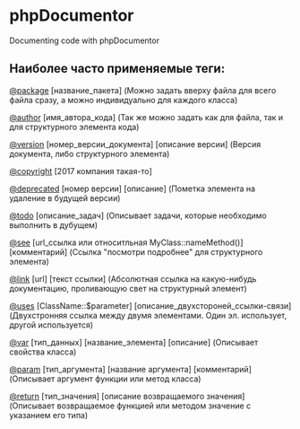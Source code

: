 # phpDocumentor
Documenting code with phpDocumentor

## Наиболее часто применяемые теги:

[@package](https://phpdoc.org/docs/latest/references/phpdoc/tags/package.html) [название_пакета]
             (Можно задать вверху файла для всего файла сразу, а можно индивидуально для каждого класса)

[@author](https://phpdoc.org/docs/latest/references/phpdoc/tags/author.html) [имя_автора_кода]
             (Так же можно задать как для файла, так и для структурного элемента кода)

[@version](https://phpdoc.org/docs/latest/references/phpdoc/tags/version.html) [номер_версии_документа] [описание версии]
             (Версия документа, либо структурного элемента)

[@copyright](https://phpdoc.org/docs/latest/references/phpdoc/tags/copyright.html) [2017 компания такая-то]

[@deprecated](https://phpdoc.org/docs/latest/references/phpdoc/tags/deprecated.html) [номер версии] [описание]
             (Пометка элемента на удаление в будущей версии)

[@todo](https://phpdoc.org/docs/latest/references/phpdoc/tags/todo.html) [описание_задач]
             (Описывает задачи, которые необходимо выполнить в дубущем)

[@see](https://phpdoc.org/docs/latest/references/phpdoc/tags/see.html) [url_ссылка или относитльная MyClass::nameMethod()] [комментарий]
             (Ссылка "посмотри подробнее" для структурного элемента)

[@link](https://phpdoc.org/docs/latest/references/phpdoc/tags/link.html) [url] [текст ссылки]
             (Абсолютная ссылка на какую-нибудь документацию, проливающую свет на структурный элемент)

[@uses](https://phpdoc.org/docs/latest/references/phpdoc/tags/uses.html) [ClassName::$parameter] [описание_двухстороней_ссылки-связи]
             (Двухстронняя ссылка между двумя элементами. Один эл. использует, другой используется)

[@var](https://phpdoc.org/docs/latest/references/phpdoc/tags/var.html) [тип_данных] [название_элемента] [описание]
             (Описывает свойства класса)

[@param](https://phpdoc.org/docs/latest/references/phpdoc/tags/param.html) [тип_аргумента] [название аргумента] [комментарий]
             (Описывает аргумент функции или метод класса)

[@return](https://phpdoc.org/docs/latest/references/phpdoc/tags/return.html) [тип_значения] [описание возвращаемого значения]
             (Описывает возвращаемое функцией или методом значение с указанием его типа)
